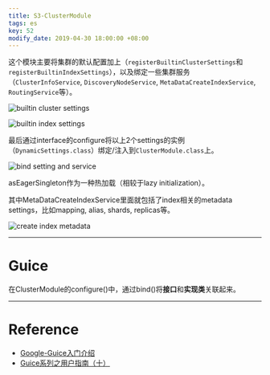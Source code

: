 ```yaml
---
title: S3-ClusterModule
tags: es
key: 52
modify_date: 2019-04-30 18:00:00 +08:00
---
```


这个模块主要将集群的默认配置加上（`registerBuiltinClusterSettings`和`registerBuiltinIndexSettings`），以及绑定一些集群服务（`ClusterInfoService`, `DiscoveryNodeService`, `MetaDataCreateIndexService`, `RoutingService`等）。

![builtin cluster settings](https://upload-images.jianshu.io/upload_images/2189341-cabd27e14b64945b.png)

![builtin index settings](https://upload-images.jianshu.io/upload_images/2189341-0f4783a2b9069940.png)

最后通过interface的configure将以上2个settings的实例（`DynamicSettings.class`）绑定/注入到`ClusterModule.class`上。

![bind setting and service](https://upload-images.jianshu.io/upload_images/2189341-92f3fff5706aeeed.png)

asEagerSingleton作为一种热加载（相较于lazy initialization）。

其中MetaDataCreateIndexService里面就包括了index相关的metadata settings，比如mapping, alias, shards, replicas等。

![create index metadata](https://upload-images.jianshu.io/upload_images/2189341-391cab35463c277c.png)

----
# Guice
在ClusterModule的configure()中，通过bind()将**接口**和**实现类**关联起来。

----
# Reference
- [Google-Guice入门介绍](https://blog.csdn.net/derekjiang/article/details/7231490)
- [Guice系列之用户指南（十）](http://lifestack.cn/archives/143.html)